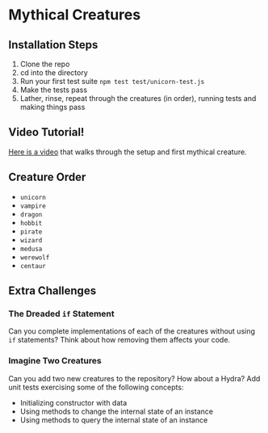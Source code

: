 # Mythical Creatures

## Installation Steps

1. Clone the repo
2. cd into the directory
3. Run your first test suite ```npm test test/unicorn-test.js```
4. Make the tests pass
5. Lather, rinse, repeat through the creatures (in order), running tests and making things pass

## Video Tutorial!

[Here is a video](https://www.youtube.com/watch?v=_SDCWo2Yi2M) that walks through the setup and first mythical creature.

## Creature Order

* `unicorn`
* `vampire`
* `dragon`
* `hobbit`
* `pirate`
* `wizard`
* `medusa`
* `werewolf`
* `centaur`

## Extra Challenges

### The Dreaded `if` Statement

Can you complete implementations of each of the creatures without using `if`
statements? Think about how removing them affects your code.

### Imagine Two Creatures

Can you add two new creatures to the repository? How about a Hydra? Add unit
tests exercising some of the following concepts:

* Initializing constructor with data
* Using methods to change the internal state of an instance
* Using methods to query the internal state of an instance
